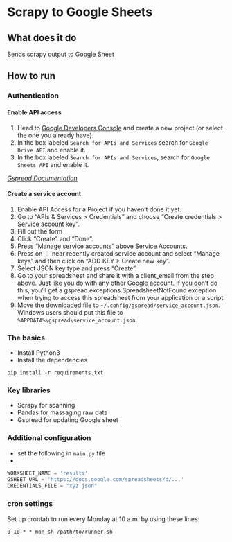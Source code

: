 # Scrapy to Google Sheets

## What does it do

Sends scrapy output to Google Sheet

## How to run

### Authentication

#### Enable API access

1. Head to [Google Developers Console](https://console.cloud.google.com/) and create a new project (or select the one
   you already have).
2. In the box labeled `Search for APIs and Services` search for `Google Drive API` and enable it.
3. In the box labeled `Search for APIs and Services`, search for `Google Sheets API` and enable it.

*[Gspread Documentation](https://docs.gspread.org/en/latest/oauth2.html#enable-api-access-for-a-project)*

#### Create a service account

1. Enable API Access for a Project if you haven’t done it yet.
2. Go to “APIs & Services > Credentials” and choose “Create credentials > Service account key”.
3. Fill out the form
4. Click “Create” and “Done”.
5. Press “Manage service accounts” above Service Accounts.
6. Press on ⋮ near recently created service account and select “Manage keys” and then click on “ADD KEY > Create new
   key”.
7. Select JSON key type and press “Create”.
8. Go to your spreadsheet and share it with a client_email from the step above. Just like you do with any other Google
   account. If you don’t do this, you’ll get a gspread.exceptions.SpreadsheetNotFound exception when trying to access
   this spreadsheet from your application or a script.
9. Move the downloaded file to `~/.config/gspread/service_account.json`. Windows users should put this file
   to `%APPDATA%\gspread\service_account.json`.

### The basics

- Install Python3
- Install the dependencies

```
pip install -r requirements.txt
```

### Key libraries

- Scrapy for scanning
- Pandas for massaging raw data
- Gspread for updating Google sheet

### Additional configuration

- set the following in `main.py` file
-

```python
WORKSHEET_NAME = 'results'
GSHEET_URL = 'https://docs.google.com/spreadsheets/d/...'
CREDENTIALS_FILE = "xyz.json"
```

### cron settings

Set up crontab to run every Monday at 10 a.m. by using these lines:

```shell
0 10 * * mon sh /path/to/runner.sh
```